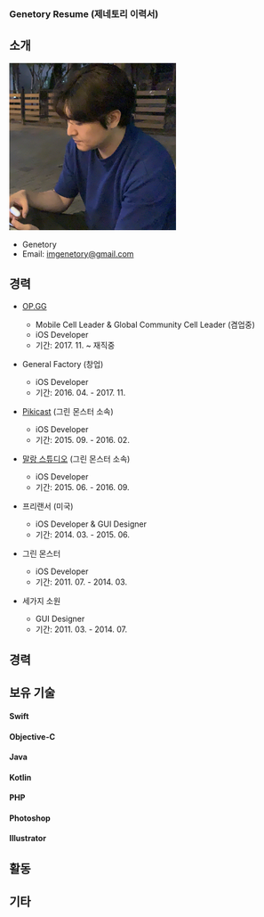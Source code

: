 ### Genetory Resume (제네토리 이력서)


## 소개

<img src="/Image/Genetory.png" width="300" height="300">

- Genetory 
- Email: imgenetory@gmail.com

## 경력
* [OP.GG](https://op.gg/)
  - Mobile Cell Leader & Global Community Cell Leader (겸업중)
  - iOS Developer
  - 기간: 2017. 11. ~ 재직중
  
* General Factory (창업)
  - iOS Developer
  - 기간: 2016. 04. - 2017. 11.
  
* [Pikicast](https://pikicast.com/) (그린 몬스터 소속)
  - iOS Developer
  - 기간: 2015. 09. - 2016. 02.
  
* [말랑 스튜디오](https://www.malangstudio.com/) (그린 몬스터 소속)
  - iOS Developer
  - 기간: 2015. 06. - 2016. 09.

* 프리랜서 (미국)
  - iOS Developer & GUI Designer 
  - 기간: 2014. 03. - 2015. 06.
  
* 그린 몬스터
  - iOS Developer
  - 기간: 2011. 07. - 2014. 03.
  
* 세가지 소원
  - GUI Designer
  - 기간: 2011. 03. - 2014. 07.

## 경력


## 보유 기술

#### Swift
#### Objective-C
#### Java
#### Kotlin
#### PHP
#### Photoshop
#### Illustrator


## 활동


## 기타

